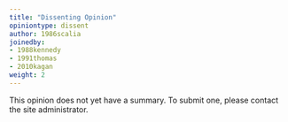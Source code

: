 ```yaml
---
title: "Dissenting Opinion"
opiniontype: dissent
author: 1986scalia
joinedby:
- 1988kennedy
- 1991thomas
- 2010kagan
weight: 2
---
```

This opinion does not yet have a summary. To submit one, please contact the site administrator.